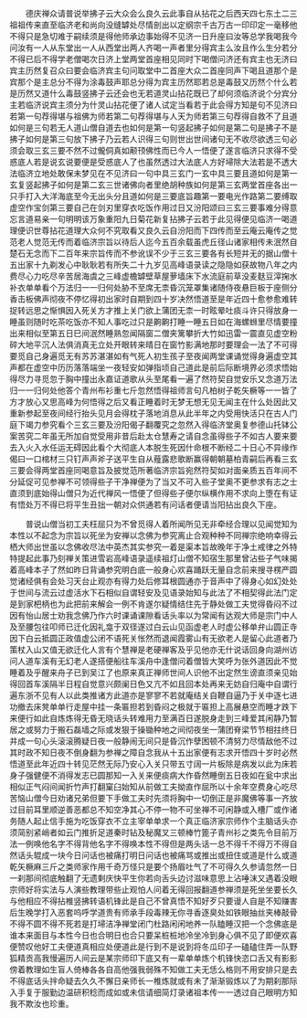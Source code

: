 <!-- { "loadSidebar": true } -->
　　德庆禅众请普说举拂子云大众会么良久云此事自从拈花之后西天四七东土二三祖祖传来直至临济老和尚向没缝罅处尽情剖出以定纲宗千古万古一印印定一毫移他不得只是急切难于嗣续须是得他师承边事始得不见济一日升座曰汝等总学我喝我今问汝有一人从东堂出一人从西堂出两人齐喝一声者里分得宾主么汝且作么生分若分不得已后不得学老僧喝次日济上堂两堂首座相见同时下喝僧问济还有宾主也无济曰宾主历然复召众曰要会临济宾主句问取堂中二首座大众二首座同声下喝且道那个是宾那个是主总分不得为涂毒鼓声耶总分得为宾主历然耶若总是毒鼓又历然个什么若是历然又道什么毒鼓竖拂子云还会也无若道灵山拈花既已了却何须临济说个分宾分主若临济说宾主须分为什灵山拈花便了诸人试定当看若于此会得方知是句不见济曰若第一句荐得堪与祖佛为师若第二句荐得堪与人天为师若第三句荐得自救不了且道如何是三句若无人道山僧自道去也如何是第一句竖起拂子如何是第二句是拂子不是拂子如何是第三句放下拂子乃云若人识得三句则世出世间诸句无不收尽欲透三句必须会取三玄三要不然不过儱侗真如颟顸佛性而已今人一悟便了遂言临济只求得不受惑底人若是说玄说要便是受惑底人了也虽然透过大法底人方好埽除大法若是不透大法临济立地处敢保未梦见在不见济曰一句中具三玄门一玄中具三要且道如何是第一玄复竖起拂子如何是第二玄三世诸佛向者里绝胡种族如何是第三玄两堂首座各出一只手打入大洋海底至今无出头分且道如何是三要底旨趣第一要电光作路第二要缚取虚空作宝剑第三要自己在剑刃里穿衣吃饭作用过日又汾阳颂曰三玄三要事难分得意忘言道易亲一句明明该万象重阳九日菊花新复拈拂子云若于此见得便见临济一喝道理便识世尊拈花道理大众何不究取看又良久云自汾阳而下四传而至云庵云庵传之觉范老人觉范无传而着临济宗旨以待后人迄今五百余载虽虎丘径山诸家相传未泯然自楚石无念而下二百年来宗旨传而不参讹误不少于三玄三要各有长短并无的据山僧十五出家十九剃发心中耿耿若有所失二十九岁见高峰语录读之隐隐如获故物八年之内费尽心力吃尽辛苦居海虞之三峰虚檐罅壁草屋萝墙床下水流庭前草没麦麸豆滓掬水补衣单单看个万法归一一归何处胁不至席无柰昏沉笼罩集诸随侍夜悬巨板于座侧分香击板佛声彻夜不停忆得初出家时自期到四十岁决然悟道至是年近四十愈参愈难转捉转远思之惭惧因入死关方才推上关门欲上蒲团无柰一时眩晕吐痰斗许只得放身一睡虽则随时吃茶吃饭亦不知人事吃过只是齁齁打睡一睡五日如在海螺蛳里尽情要撞出来相似至第五日巳间泯然睡熟忽闻隔窗二僧夹篱攀折大竹如迅雷一震直见虚空粉碎大地平沉人法俱消真无立处开眼转来晴日在窗竹影满地那时要理会一法了不可得要觅自己身遍觅无有苏苏湛湛如有气死人初生孩子至夜闻两堂课诵觉得身遍虚空其声都在虚空中历历落落端坐一夜轻安如弹指顷自己道此是前后际断境界必须求悟始得尽力寻觅忽于胸中撞出永嘉证道歌从头至尾看一遍了然符契自觉安乐又念道万法归一一归何处他答个青州布衫重七斤忽然悟得祖师言句凡柏树子乾矢橛等一一皆了方才放心又思高峰为何悟得之后又看正睡着时无梦无想无见无闻主在什么处因此又重新参起至夜间经行抬头见月会得枕子落地消息从此半年之内受用快活只在古人门庭下竭力参究看个三玄三要及汾阳偈子翻覆究之忽然入得临济堂奥复参德山托钵公案苦究二年虽无所加自觉受用非昔后赴太仓慧寿之请自念虽得些子不如古人要来要去入火入水任运无碍因此看个大彻底人本脱生死因什命根不断经二十日心不异缘作偈曰一口棺材三只钉声声斧子送平生自从薤露悲歌断赢得朝朝墓柏青嗣后再看三玄三要会得两堂首座同喝意旨及披觉范所著临济宗旨宛然符契如对面亲质五百年间不分延促可见参禅不可领得些子干净禅便为了当又不可入些子堂奥不更参求有志之士直须到底始得山僧只为近代禅风一悟便了但得些子便尔纵横作用不求向上堕在有证有悟处万不得已将平生丑拙一朝对众供通若有问话者便请当阳拈出良久下座。

　　普说山僧当初工夫枉屈只为不曾觅得人着所闻所见无非牵经合理以见闻觉知为本性以不起念为宗旨以死坐为安禅以念佛为参究离止合观种种不同禅宗绝响幸得云栖大师出世虽以念佛收尽法中英杰其实参究一着是渠本旨故晚年于净土戒律之外特特提起此事乃刻禅关策进雪岩高峰语录遥续祖灯山僧不知宿生那里曾沾些子气味揭着高峰本子了然如昨日背诵参究明白底一般身心欢喜踊跃无量自念前来搜寻楞严圆觉诸经俱有会处习天台止观亦有得力处后修耳根圆通亦于音声中了得身心如幻处处于世间与流云过虚活水下石相似自谓轻安及见语录始知与此法了不相契得此法门定是到家杷柄也为此把前来解会一例不肯遂尔疑情结住先于静处做工夫觉得昏闷不过因有怡山居士劝我念佛乃作六时课诵课隙看话头率以为常闻有达观大师是宗门中人及至腰包往叩师已迁化因礼龛于双径遂过白云山见函虚老人时虚公移单弁山圆正寺因下白云抵圆正政值虚公闭不语死关怅然而退闻霞雾山有无欲老人是留心此道者乃策杖入山又值无欲迁化人言有个慧禅是老硬禅客及乎见他亦无什说话回身向湖州访问人道车溪有无幻老人遂搭便船往车溪舟中逢僧问着僧皆大笑呼为张外道因此不觉睡着及乎醒来舟子已到吴江了也原来真正禅师世间人识他不出定然生谤直须亲见始得回首车溪隔半日程自觉意兴颇阑日色又亢不如且回本处再来无妨自归庵中自谓行遍东浙不见有人以此类推诸方此道亦是寥寥不若就庵结关自鞭自逼乃于关中逐七进功撤去床凳单单行走屋中挂一条匾担若到昏闷之极就于匾担上高展悬空而睡才跌下来便行如此自炼炼得无昏无晓话头转难用力至满百日遂脱身走到三峰爱其闲静乃暂居之或努力于搬石磊墙之际或发狠于操锄种地之间彻夜坐一蒲团脊梁节节相拄终日并成一句心头滚滚腾疑日夜一般静闹无间只是昏沉作孽困顿不清努力尽情敌他不过其时政不知日夜不倒身翻为参禅之障自念我从十五出家便有志求开悟四十岁时必然悟道至此年近四十转见茫然无际乃安心入关只带五寸阔一片板除是病发以此为床若身子强健便不消得发志已圆那知一入关来便痰病大作昏然睡倒五日夜如在瓮中求出相似正气闷间闻折竹声打翻窠臼始知从前做工夫拗直作屈所以十余年空费身心吃尽苦恼山僧今日劝诸兄弟但要下手做工夫时先须将胸中一切倒正是非魔佛等事一齐放过目前耳里顺逆善恶都总不知空净其心不停一物不可坐禅不可闲静或入槽厂或作诸务随人起止信手施为吃饭穿衣不立主宰单单求一个真正临济家宗师作个主脑话头亦须简别紧峭者如云门推折足道秦时钻及秘魔叉三顿棒竹篦子青州衫之类先令目前万法一例唤他名字不得背他名字不得唤本性不得但是两头话一总不得千不得万不得自然话头辊成一块今日问话也被痛打明日问话也被痛骂或推出或扭住或道是什么或道乾矢橛麻三斤之类师家作用千奇万怪只是要个扬眉吐气了不可得久久参请忽然一日一刹那间彻底触翻了无遗剩庆快平生你若向舌头边讨滋味意思上沾唾沫又遇着没眼宗师好将实法与人演些教理带些止观怕人问着无得回报翻道参禅须是死坐坐要长久与他相应不得拈椎竖拂转语机锋此是自己不曾真悟不知好歹只要谩人自是不知赚害后生晚学打入恶套呜呼学道贵有师承手段毒辣无你寻香逐臭处如铁眼抽丝夹棒敲骨不得不圆不得不死若是打埽洁净禅堂闭门杜路闲闲地养一队瞌睡汉把一个念佛底是谁本来面目与本性今日也合明日也合只要呆桩桩地冷坐冷到身心俱不见了即便欢喜便赞叹他好工夫便道真相应处便道此是行到不是说到将冬瓜印子一磕磕住弄一队野狐精贡高我慢遍历人间云是某宗师印下底又有一辈单单炼个机锋快恣口舌又有影影傍着教理如生盲人倚棒各各自高他强我弱殊不知做工夫无恁么格则不用安排只是去不得底话头拌命疑去久久不懈日亲师长一椎炼就或有未了渐渐锻炼以了为期刹那际入手复于服勤边温研积稔而成如或未信请细简灯录诸祖本传一一透过自己眼明方知我不欺汝也珍重。

